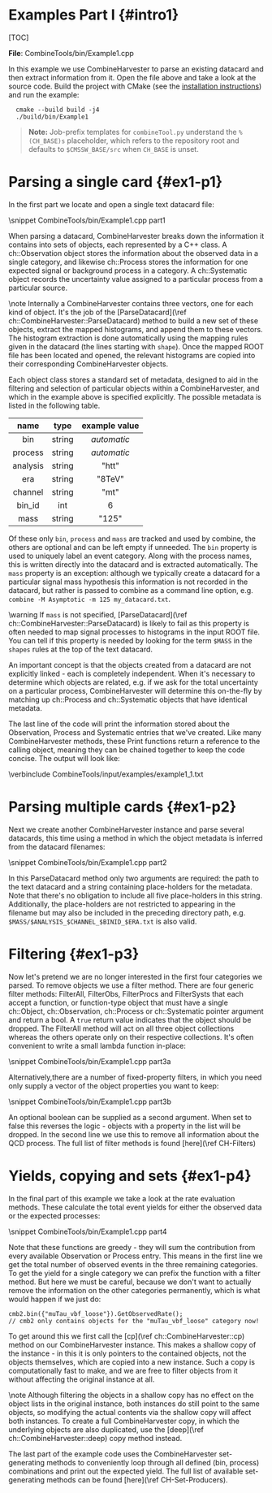 Examples Part I {#intro1}
=========================

[TOC]


**File**: CombineTools/bin/Example1.cpp

  In this example we use CombineHarvester to parse an existing datacard and
  then extract information from it. Open the file above and take a look at the
  source code. Build the project with CMake (see the
  [installation instructions](../README.md#installation)) and run the
  example:

      cmake --build build -j4
      ./build/bin/Example1

> **Note:** Job-prefix templates for `combineTool.py` understand the
> `%(CH_BASE)s` placeholder, which refers to the repository root and defaults to
> `$CMSSW_BASE/src` when `CH_BASE` is unset.

Parsing a single card {#ex1-p1}
===============================
In the first part we locate and open a single text datacard file:

\snippet CombineTools/bin/Example1.cpp part1

When parsing a datacard, CombineHarvester breaks down the information it contains into sets of objects, each represented by a C++ class. A ch::Observation object stores the information about the observed data in a single category, and likewise ch::Process stores the information for one expected signal or background process in a category. A ch::Systematic object records the uncertainty value assigned to a particular process from a particular source.

\note Internally a CombineHarvester contains three vectors, one for each kind of object. It's the job of the [ParseDatacard](\ref ch::CombineHarvester::ParseDatacard) method to build a new set of these objects, extract the mapped histograms, and append them to these vectors. The histogram extraction is done automatically using the mapping rules given in the datacard (the lines starting with `shape`). Once the mapped ROOT file has been located and opened, the relevant histograms are copied into their corresponding CombineHarvester objects.

Each object class stores a standard set of metadata, designed to aid in the filtering and selection of particular objects within a CombineHarvester, and which in the example above is specified explicitly. The possible metadata is listed in the following table.

 | name         | type       | example value |
 | :----------: | :--------: | :----------:  |
 | bin          | string     | *automatic*   |
 | process      | string     | *automatic*   |
 | analysis     | string     | "htt"         |
 | era          | string     | "8TeV"        |
 | channel      | string     | "mt"          |
 | bin_id       | int        | 6             |
 | mass         | string     | "125"         |

 Of these only `bin`, `process` and `mass` are tracked and used by combine, the others are optional and can be left empty if unneeded. The `bin` property is used to uniquely label an event category. Along with the process names, this is written directly into the datacard and is extracted automatically. The `mass` property is an exception: although we typically create a datacard for a particular signal mass hypothesis this information is not recorded in the datacard, but rather is passed to combine as a command line option, e.g. `combine -M Asymptotic -m 125 my_datacard.txt`.

 \warning If `mass` is not specified, [ParseDatacard](\ref ch::CombineHarvester::ParseDatacard) is likely to fail as this property is often needed to map signal processes to histograms in the input ROOT file. You can tell if this property is needed by looking for the term `$MASS` in the `shapes` rules at the top of the text datacard.

An important concept is that the objects created from a datacard are not explicitly linked - each is completely independent. When it's necessary to determine which objects are related, e.g. if we ask for the total uncertainty on a particular  process, CombineHarvester will determine this on-the-fly by matching up ch::Process and ch::Systematic objects that have identical metadata.

The last line of the code will print the information stored about the Observation, Process and Systematic entries that we've created. Like many CombineHarvester methods, these Print functions return a reference to the calling object, meaning they can be chained together to keep the code concise. The output will look like:

\verbinclude CombineTools/input/examples/example1_1.txt

Parsing multiple cards {#ex1-p2}
================================
Next we create another CombineHarvester instance and parse several datacards, this time using a method in which the object metadata is inferred from the datacard filenames:

\snippet CombineTools/bin/Example1.cpp part2

In this ParseDatacard method only two arguments are required: the path to the text datacard and a string containing place-holders for the metadata. Note that there's no obligation to include all five place-holders in this string. Additionally, the place-holders are not restricted to appearing in the filename but may also be included in the preceding directory path, e.g. `$MASS/$ANALYSIS_$CHANNEL_$BINID_$ERA.txt` is also valid.

Filtering {#ex1-p3}
===================
Now let's pretend we are no longer interested in the first four categories we parsed. To remove objects we use a filter method. There are four generic filter methods: FilterAll, FilterObs, FilterProcs and FilterSysts that each accept a function, or function-type object that must have a single ch::Object, ch::Observation, ch::Process or ch::Systematic pointer argument and return a bool. A `true` return value indicates that the object should be dropped. The FilterAll method will act on all three object collections whereas the others operate only on their respective collections. It's often convenient to write a small lambda function in-place:

\snippet CombineTools/bin/Example1.cpp part3a

Alternatively,there are a number of fixed-property filters, in which you need only supply a vector of the object properties you want to keep:

\snippet CombineTools/bin/Example1.cpp part3b

An optional boolean can be supplied as a second argument. When set to false this reverses the logic -  objects with a property in the list will be dropped. In the second line we use this to remove all information about the QCD process. The full list of filter methods is found [here](\ref CH-Filters)

Yields, copying and sets {#ex1-p4}
==================================
In the final part of this example we take a look at the rate evaluation methods. These calculate the total event yields for either the observed data or the expected processes:

\snippet CombineTools/bin/Example1.cpp part4

Note that these functions are greedy - they will sum the contribution from every available Observation or Process entry. This means in the first line we get the total number of observed events in the three remaining categories. To get the yield for a single category we can prefix the function with a filter method. But here we must be careful, because we don't want to actually remove the information on the other categories permanently, which is what would happen if we just do:

    cmb2.bin({"muTau_vbf_loose"}).GetObservedRate();
    // cmb2 only contains objects for the "muTau_vbf_loose" category now!

To get around this we first call the [cp](\ref ch::CombineHarvester::cp) method on our CombineHarvester instance. This makes a shallow copy of the instance - in this it is only pointers to the contained objects, not the objects themselves, which are copied into a new instance. Such a copy is computationally fast to make, and we are free to filter objects from it without affecting the original instance at all.

\note Although filtering the objects in a shallow copy has no effect on the object lists in the original instance, both instances do still point to the same objects, so modifying the actual contents via the shallow copy will affect both instances. To create a full CombineHarvester copy, in which the underlying objects are also duplicated, use the [deep](\ref ch::CombineHarvester::deep) copy method instead.

The last part of the example code uses the CombineHarvester set-generating methods to conveniently loop through all defined (bin, process) combinations and print out the expected yield. The full list of available set-generating methods can be found [here](\ref CH-Set-Producers).
